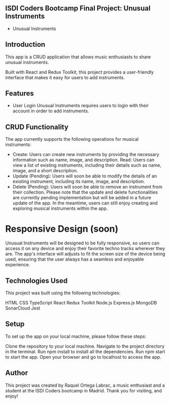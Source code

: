 ## ISDI Coders Bootcamp Final Project: Unusual Instruments

- Unusual Instruments

## Introduction

This app is a CRUD application that allows music enthusiasts to share unusual instruments.

Built with React and Redux Toolkit, this project provides a user-friendly interface that makes it easy for users to add instruments.

## Features

- User Login
  Unusual Instruments requires users to login with their account in order to add instruments.

## CRUD Functionality

The app currently supports the following operations for musical instruments:

- Create: Users can create new instruments by providing the necessary information such as name, image, and description.
  Read: Users can view a list of existing instruments, including their details such as name, image, and a short description.
- Update (Pending): Users will soon be able to modify the details of an existing instrument, including its name, image, and description.
- Delete (Pending): Users will soon be able to remove an instrument from their collection.
  Please note that the update and delete functionalities are currently pending implementation but will be added in a future update of the app. In the meantime, users can still enjoy creating and exploring musical instruments within the app.

# Responsive Design (soon)

Unusual Instruments will be designed to be fully responsive, so users can access it on any device and enjoy their favorite techno tracks wherever they are. The app's interface will adjusts to fit the screen size of the device being used, ensuring that the user always has a seamless and enjoyable experience.

## Technologies Used

This project was built using the following technologies:

HTML
CSS
TypeScript
React
Redux Toolkit
Node.js
Express.js
MongoDB
SonarCloud
Jest

## Setup

To set up the app on your local machine, please follow these steps:

Clone the repository to your local machine.
Navigate to the project directory in the terminal.
Run npm install to install all the dependencies.
Run npm start to start the app.
Open your browser and go to localhost to access the app.

## Author

This project was created by Raquel Ortega Labrac, a music enthusiast and a student at the ISDI Coders bootcamp in Madrid. Thank you for visiting, and enjoy!
